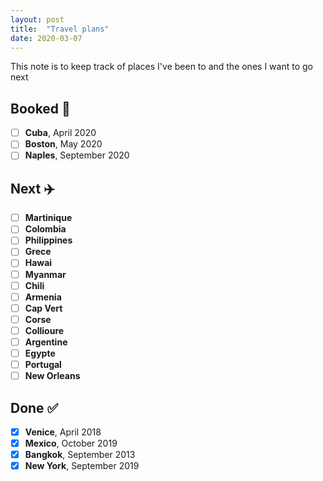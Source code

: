 ```yaml
---
layout: post
title:  "Travel plans"
date: 2020-03-07
---
```


This note is to keep track of places I've been to and the ones I want to go next

## Booked 🧿

- [ ] **Cuba**, April 2020
- [ ] **Boston**, May 2020
- [ ] **Naples**, September 2020

## Next ✈️

- [ ] **Martinique**
- [ ] **Colombia**
- [ ] **Philippines**
- [ ] **Grece**
- [ ] **Hawai**
- [ ] **Myanmar**
- [ ] **Chili**
- [ ] **Armenia**
- [ ] **Cap Vert**
- [ ] **Corse**
- [ ] **Collioure**
- [ ] **Argentine**
- [ ] **Egypte**
- [ ] **Portugal**
- [ ] **New Orleans**

## Done ✅

- [x] **Venice**, April 2018
- [x] **Mexico**, October 2019
- [x] **Bangkok**, September 2013
- [x] **New York**, September 2019
